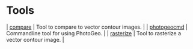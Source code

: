 # Tools

| [compare](compare) | Tool to compare to vector contour images. |
| [photogeocmd](photogeocmd) | Commandline tool for using PhotoGeo. |
| [rasterize](rasterize) | Tool to rasterize a vector contour image. |
